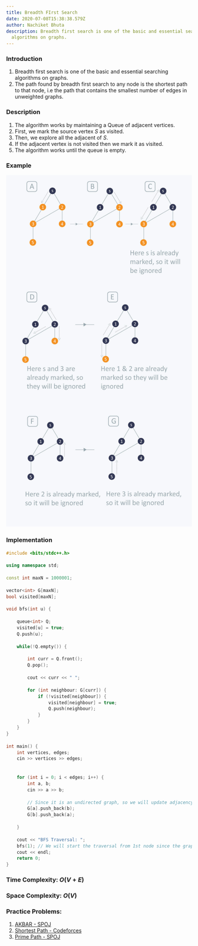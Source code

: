 ```yaml
---
title: Breadth FIrst Search
date: 2020-07-08T15:38:38.579Z
author: Nachiket Bhuta
description: Breadth first search is one of the basic and essential searching
  algorithms on graphs.
---
```



### Introduction

1. Breadth first search is one of the basic and essential searching algorithms on graphs.
2. The path found by breadth first search to any node is the shortest path to that node, i.e the path that contains the smallest number of edges in unweighted graphs.

### Description

1. The algorithm works by maintaining a Queue of adjacent vertices.
2. First, we mark the source vertex $S$ as visited.
3. Then, we explore all the adjacent of $S$.
4. If the adjacent vertex is not visited then we mark it as visited.
5. The algorithm works until the queue is empty.

### Example

![Breadth First Search](0dbec9e.jpg "Breadth First Search")

### Implementation

```cpp
#include <bits/stdc++.h>

using namespace std;
	
const int maxN = 1000001;

vector<int> G[maxN];
bool visited[maxN];

void bfs(int u) {

	queue<int> Q;
	visited[u] = true;
	Q.push(u);

	while(!Q.empty()) {

		int curr = Q.front();
		Q.pop();

		cout << curr << " ";

		for (int neighbour: G[curr]) {
			if (!visited[neighbour]) {
				visited[neighbour] = true;
				Q.push(neighbour);
			}
		}
	}
}

int main() {
	int vertices, edges;
	cin >> vertices >> edges;

	
	for (int i = 0; i < edges; i++) {
		int a, b;
		cin >> a >> b;

		// Since it is an undirected graph, so we will update adjacency list of both nodes
		G[a].push_back(b);
		G[b].push_back(a);
			
	}

	cout << "BFS Traversal: ";
	bfs(1); // We will start the traversal from 1st node since the graph is 1-based
	cout << endl;
	return 0;
}
```

### Time Complexity: $O(V+E)$

### Space Complexity: $O(V)$

### Practice Problems:

1. [AKBAR - SPOJ](https://www.spoj.com/problems/AKBAR/)
2. [Shortest Path - Codeforces](http://codeforces.com/contest/59/problem/E)
3. [Prime Path - SPOJ](https://www.spoj.com/problems/PPATH/en/)